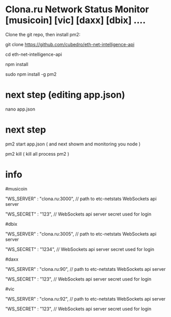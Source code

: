 # Clona.ru Network Status Monitor [musicoin] [vic] [daxx] [dbix] ....


Clone the git repo, then install pm2:

git clone https://github.com/cubedro/eth-net-intelligence-api

cd eth-net-intelligence-api

npm install

sudo npm install -g pm2


# next step (editing app.json)

nano app.json



# next step

pm2 start app.json  ( and next showm and monitoring you node )

pm2 kill ( kill all process pm2 )


# info
#musicoin 

"WS_SERVER" : "clona.ru:3000", // path to etc-netstats WebSockets api server

"WS_SECRET" : "123", // WebSockets api server secret used for login


#dbix

"WS_SERVER" : "clona.ru:3005", // path to etc-netstats WebSockets api server

"WS_SECRET" : "1234", // WebSockets api server secret used for login


#daxx

"WS_SERVER" : "clona.ru:90", // path to etc-netstats WebSockets api server

"WS_SECRET" : "123", // WebSockets api server secret used for login



#vic

"WS_SERVER" : "clona.ru:92", // path to etc-netstats WebSockets api server

"WS_SECRET" : "123", // WebSockets api server secret used for login




